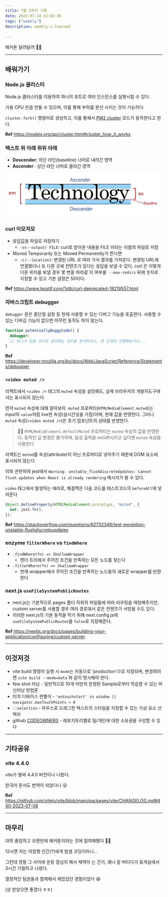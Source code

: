 ```yaml
---
title: 7월 2주차 기록
date: 2023-07-14 22:02:36
tags: ["weekly"]
description: weekly-i-learned

---
```


해커톤 달려달려 🏃‍♀️

<!-- more -->

---

## 배워가기

### Node.js 클러스터

Node.js 클러스터를 이용하여 하나의 포트로 여러 인스턴스를 실행시킬 수 있다.

가용 CPU 만큼 만들 수 있으며, 이를 통해 부하를 분산 시키는 것이 가능하다.

`cluster.fork()` 명령어로 생성하고, 이를 통해서 [PM2 cluster](https://pm2.keymetrics.io/docs/usage/cluster-mode/) 모드가 동작한다고 한다.

**Ref** <https://nodejs.org/api/cluster.html#cluster_how_it_works>

### 텍스트 위 아래 위위 아래

- **Descender:** 하단 라인(baseline) 너머로 내려간 영역
- **Ascender** : 상단 라인 너머로 올라간 영역

<img src="../../assets/2023-7-week-2/01.png" />

### curl 이모저모

- 응답값을 파일로 저장하기
  - `-o(--output) FILE`: curl로 받아온 내용을 FILE 이라는 이름의 파일로 저장
- Moved Temporarily 또는 Moved Permanently가 뜬다면
  - `-L(--location)`: 변경된 URL 로 따라 가서 결과를 가져온다. 변경된 URL에 연결했더니 또 다른 곳에 컨텐츠가 있다는 응답을 보낼 수 있다. curl 은 이렇게 다른 위치를 보낼 경우 몇 번을 따라갈 지 여부를  `--max-redirs` 뒤에 숫자로 지정할 수 있고 기본 설정은 50이다.

**Ref** https://www.lesstif.com/1stb/curl-deprecated-18219557.html

### 자바스크립트 debugger

`debugger` 문은 중단점 설정 등 현재 사용할 수 있는 디버그 기능을 호출한다. 사용할 수있는 디버깅 기능이 없으면 아무런 동작도 하지 않는다.

```jsx
function potentiallyBuggyCode() {
  debugger;
  // 버그가 있을 것으로 생각하는 코드를 분석하거나, 한 단계씩 진행해보거나...
}
```

**Ref** https://developer.mozilla.org/ko/docs/Web/JavaScript/Reference/Statements/debugger

### `<video muted />`

리액트에서 `<video />` 태그의 `muted` 속성을 설정해도, 실제 브라우저의 개발자도구에서는 표시되지 않는다

먼저 `muted` 속성에 대해 알아보자. `muted` 프로퍼티(`HTMLMediaElement.muted`)는 input의 `value`처럼 live한 속성(실시간성을 가짐)이며, 현재 값을 반영한다. 그러나 `muted` 속성(`<video muted />`)은 초기 컴포넌트의 상태를 반영한다.

> 💁‍♀️ `HTMLMediaElement.defaultMuted` 프로퍼티는 `muted` 속성의 값을 반영한다. 동적인 값 변경은 불가하며, 음성 출력을 on/off시키고 싶다면 `muted` 속성을 사용한다

리액트는 `muted`를 속성(attribute)이 아닌 프로퍼티로 넣어주기 때문에 DOM 요소에 표시되지 않는다.

이와 관련하여 jest에서 `Warning: unstable_flushDiscreteUpdates: Cannot flush updates when React is already rendering` 메시지가 뜰 수 있다.

`video` 태그에서 발생하는 에러로, 해결책은 다음 코드를 테스트코드의 `beforeAll`에 넣어준다

```jsx
Object.defineProperty(HTMLMediaElement.prototype, "muted", {
  set: jest.fn(),
});
```

**Ref** https://stackoverflow.com/questions/62732346/test-exception-unstable-flushdiscreteupdates

### enzyme `filterWhere` vs `findWhere`

- `.findWhere(fn) => ShallowWrapper`
  - 렌더 트리에서 주어진 조건을 만족하는 모든 노드를 찾는다
- `.filterWhere(fn) => ShallowWrapper`
  - 현재 wrapper에서 주어진 조건을 만족하는 노드들의 새로운 wrapper를 반환한다

### next.js `useFileSystemPublicRoutes`

- next.js는 기본적으로 pages 폴더 하위의 파일들에 따라 라우팅을 매칭해주지만, custom server를 사용할 경우 여러 경로에서 같은 컨텐츠가 서빙될 수도 있다.
- 이러한 next.js의 기본 동작을 막기 위해 next.config.js에 `useFileSystemPublicRoutes`를 `false`로 지정해준다.

**Ref** https://nextjs.org/docs/pages/building-your-application/configuring/custom-server

---

## 이것저것

- vite build 명령어 실행 시 `mode`는 자동으로 'production'으로 지정되며, 변경하려면 `vite build --mode=beta` 와 같이 명시해야 한다.
- few shot 러닝 - 일반적으로 10개 미만의 한정된 Sample로부터 학습할 수 있는 머신러닝 방법론
- 터치 디바이스 판별식 - `'ontouchstart' in window || navigator.maxTouchPoints > 0`
- `::selection` - 마우스로 드래그한 텍스트의 스타일을 지정할 수 있는 가상 요소 선택자
- github [CODEOWNERS](https://docs.github.com/en/repositories/managing-your-repositorys-settings-and-features/customizing-your-repository/about-code-owners) - 레포지토리별로 팀/개인에 대한 소유권을 구성할 수 있다

---

## 기타공유

### vite 4.4.0

vite가 벌써 4.4.0 버전이나 나왔다.

한국어 문서도 번역이 되었다니 😲

**Ref** https://github.com/vitejs/vite/blob/main/packages/vite/CHANGELOG.md#440-2023-07-06

---

## 마무리

대학 졸업하고 오랜만에 해커톤이라는 것에 참여해봤다 🏃‍♀️

12시면 자는 아침형 인간(?)에게 밤샘 코딩이라니...

그런데 정말 그 사이에 운동 열심히 해서 체력이 는 건가, 꽤나 잘 버티다가 휴게실에서 3시간 기절하고 나왔다.

열정적인 팀원들과 함께해서 재밌었던 경험이었다 😄

(상 받았으면 좋겠다 ㅎㅎ)
